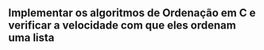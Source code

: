 ## Implementar os algoritmos de Ordenação em C e verificar a velocidade com que eles ordenam uma lista